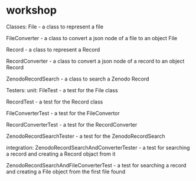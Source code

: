 # workshop

Classes:
File - a class to represent a file

FileConverter - a class to convert a json node of a file to an object File

Record - a class to represent a Record

RecordConverter - a class to convert a json node of a record to an object Record

ZenodoRecordSearch -  a class to search a Zenodo Record


Testers:
unit:
FileTest - a test for the File class

RecordTest - a test for the Record class

FileConverterTest - a test for the FileConvertor

RecordConverterTest - a test for the RecordConverter

ZenodoRecordSearchTester - a test for the ZenodoRecordSearch 

integration:
ZenodoRecordSearchAndConverterTester - a test for searching a record and creating a Record objact from 
it

ZenodoRecordSearchAndFileConverterTest - a test for searching a record and creating a File object from
the first file found

